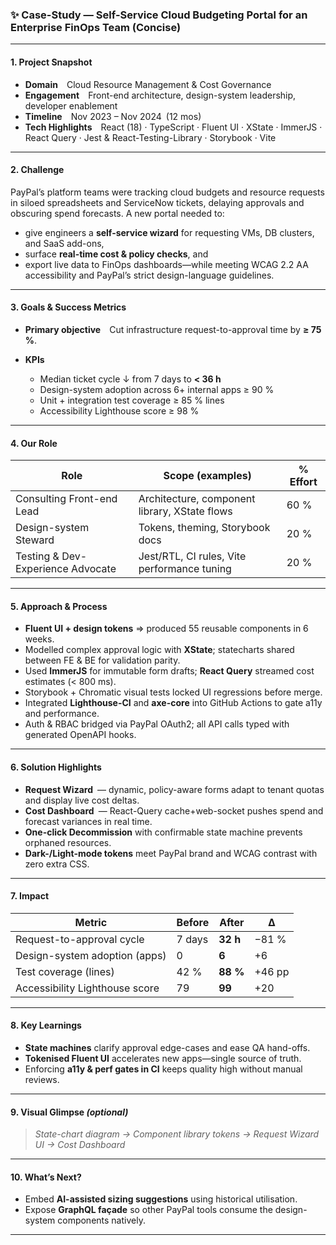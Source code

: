 ### ✨ Case-Study — Self-Service Cloud Budgeting Portal for an Enterprise FinOps Team (Concise)

---

#### 1. Project Snapshot

* **Domain**  Cloud Resource Management & Cost Governance
* **Engagement**  Front-end architecture, design-system leadership, developer enablement
* **Timeline**  Nov 2023 – Nov 2024 (12 mos)
* **Tech Highlights**  React (18) · TypeScript · Fluent UI · XState · ImmerJS · React Query · Jest & React-Testing-Library · Storybook · Vite

---

#### 2. Challenge

PayPal’s platform teams were tracking cloud budgets and resource requests in siloed spreadsheets and ServiceNow tickets, delaying approvals and obscuring spend forecasts. A new portal needed to:

* give engineers a **self-service wizard** for requesting VMs, DB clusters, and SaaS add-ons,
* surface **real-time cost & policy checks**, and
* export live data to FinOps dashboards—while meeting WCAG 2.2 AA accessibility and PayPal’s strict design-language guidelines.

---

#### 3. Goals & Success Metrics

* **Primary objective**  Cut infrastructure request-to-approval time by **≥ 75 %**.
* **KPIs**

  * Median ticket cycle ↓ from 7 days to **< 36 h**
  * Design-system adoption across 6+ internal apps ≥ 90 %
  * Unit + integration test coverage ≥ 85 % lines
  * Accessibility Lighthouse score ≥ 98 %

---

#### 4. Our Role

| Role                              | Scope (examples)                              | % Effort |
| --------------------------------- | --------------------------------------------- | -------- |
| Consulting Front-end Lead         | Architecture, component library, XState flows | 60 %     |
| Design-system Steward             | Tokens, theming, Storybook docs               | 20 %     |
| Testing & Dev-Experience Advocate | Jest/RTL, CI rules, Vite performance tuning   | 20 %     |

---

#### 5. Approach & Process

* **Fluent UI + design tokens** ⇒ produced 55 reusable components in 6 weeks.
* Modelled complex approval logic with **XState**; statecharts shared between FE & BE for validation parity.
* Used **ImmerJS** for immutable form drafts; **React Query** streamed cost estimates (< 800 ms).
* Storybook + Chromatic visual tests locked UI regressions before merge.
* Integrated **Lighthouse-CI** and **axe-core** into GitHub Actions to gate a11y and performance.
* Auth & RBAC bridged via PayPal OAuth2; all API calls typed with generated OpenAPI hooks.

---

#### 6. Solution Highlights

* **Request Wizard** — dynamic, policy-aware forms adapt to tenant quotas and display live cost deltas.
* **Cost Dashboard** — React-Query cache+web-socket pushes spend and forecast variances in real time.
* **One-click Decommission** with confirmable state machine prevents orphaned resources.
* **Dark-/Light-mode tokens** meet PayPal brand and WCAG contrast with zero extra CSS.

---

#### 7. Impact

| Metric                         | Before | After    | Δ      |
| ------------------------------ | ------ | -------- | ------ |
| Request-to-approval cycle      | 7 days | **32 h** | −81 %  |
| Design-system adoption (apps)  | 0      | **6**    | +6     |
| Test coverage (lines)          | 42 %   | **88 %** | +46 pp |
| Accessibility Lighthouse score | 79     | **99**   | +20    |

---

#### 8. Key Learnings

* **State machines** clarify approval edge-cases and ease QA hand-offs.
* **Tokenised Fluent UI** accelerates new apps—single source of truth.
* Enforcing **a11y & perf gates in CI** keeps quality high without manual reviews.

---

#### 9. Visual Glimpse *(optional)*

> *State-chart diagram → Component library tokens → Request Wizard UI → Cost Dashboard*

---

#### 10. What’s Next?

* Embed **AI-assisted sizing suggestions** using historical utilisation.
* Expose **GraphQL façade** so other PayPal tools consume the design-system components natively.

---
